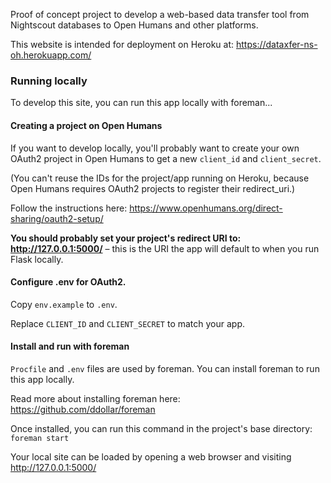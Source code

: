 Proof of concept project to develop a web-based data transfer tool from
Nightscout databases to Open Humans and other platforms.

This website is intended for deployment on Heroku at:
https://dataxfer-ns-oh.herokuapp.com/

### Running locally

To develop this site, you can run this app locally with foreman...

#### Creating a project on Open Humans

If you want to develop locally, you'll probably want to create your own
OAuth2 project in Open Humans to get a new `client_id` and
`client_secret`.

(You can't reuse the IDs for the project/app running on Heroku, because
Open Humans requires OAuth2 projects to register their redirect_uri.)

Follow the instructions here: https://www.openhumans.org/direct-sharing/oauth2-setup/

**You should probably set your project's redirect URI to: http://127.0.0.1:5000/**
&ndash; this is the URI the app will default to when you run Flask locally.

#### Configure .env for OAuth2.

Copy `env.example` to `.env`.

Replace `CLIENT_ID` and `CLIENT_SECRET` to match your app.

#### Install and run with foreman

`Procfile` and `.env` files are used by foreman. You can install foreman
to run this app locally.

Read more about installing foreman here: https://github.com/ddollar/foreman

Once installed, you can run this command in the project's base directory: `foreman start`

Your local site can be loaded by opening a web browser and visiting http://127.0.0.1:5000/
